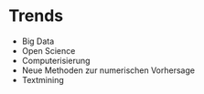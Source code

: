 



# Trends

- Big Data
- Open Science
- Computerisierung
- Neue Methoden zur numerischen Vorhersage
- Textmining
